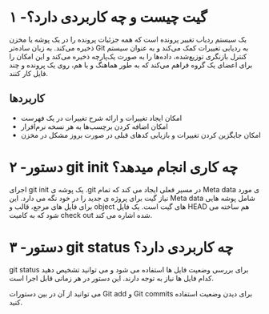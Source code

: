 # ۱ -گیت چیست و چه کاربردی دارد؟

 یک سیستم ردیاب تغییر پرونده است که همه جزئیات پرونده را در یک پوشه یا مخزن ذخیره می‌کند. به زبان ساده‌تر Git به ردیابی تغییرات کمک می‌کند و به عنوان سیستم کنترل بازنگری توزیع‌شده، داده‌ها را به صورت یک‌پارچه  ذخیره می‌کند و این امکان را برای اعضای یک گروه فراهم می‌کند که به طور هماهنگ و با هم، روی یک پرونده و چند فایل کار کنند.

## کاربردها

- امکان ایجاد تغییرات و ارائه شرح تغییرات در یک فهرست
- امکان اضافه کردن برچسب‌ها به هر نسخه نرم‌افرار
- امکان جایگزین کردن تغییرات و بازیابی کدهای قبلی در صورت بروز مشکل در مخزن

# ۲ -دستور git init چه کاری انجام میدهد؟  

اجرای git init یک پوشه ی .git  در مسیر فعلی ایجاد می کند که تمام Meta data ی مورد نیاز گیت برای پروژه ی جدید را در خود نگه می دارد. این Meta data شامل پوشه هایی برای فایل های مرجع، قالب و object های گیت است. یک فایل HEAD هم ساخته می شود که به کامیت check out شده اشاره می کند.
# ۳ -دستور git status چه کاربردی دارد؟

git status برای بررسی وضعیت فایل ها استفاده می شود و می توانید تشخیص دهید کدام فایل ها نیاز به توجه دارند. این دستور در هر زمانی قابل اجرا است.

می توانید از آن در بین دستورات Git add و Git commits برای دیدن وضعیت استفاده کنید.
